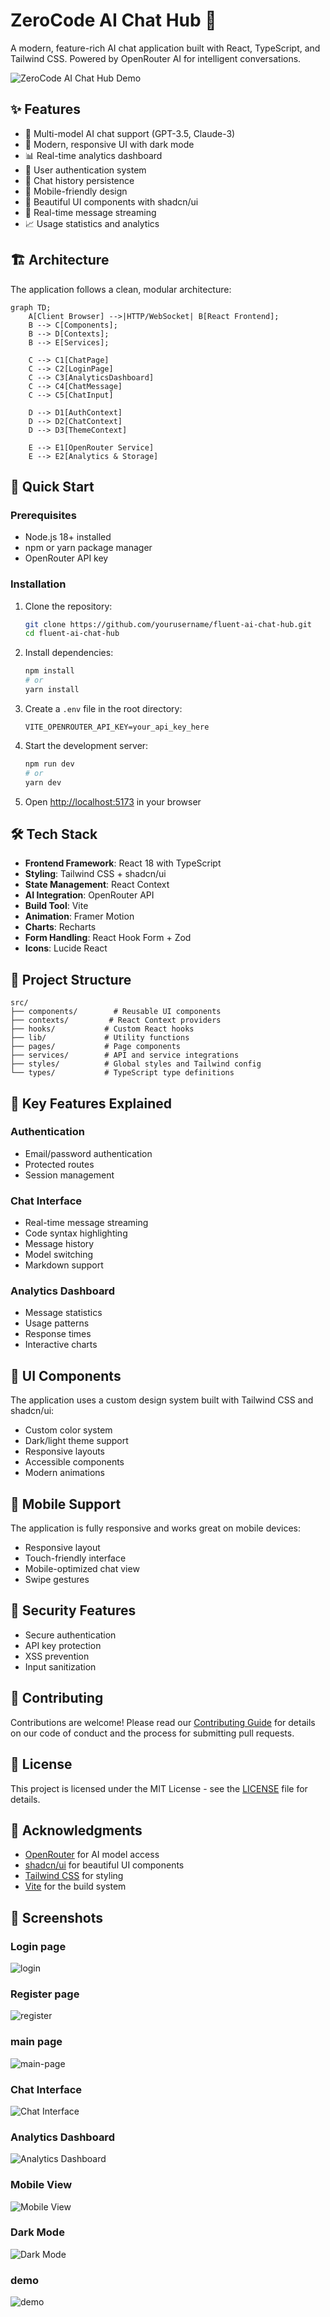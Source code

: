 # ZeroCode AI Chat Hub 🤖

A modern, feature-rich AI chat application built with React, TypeScript, and Tailwind CSS. Powered by OpenRouter AI for intelligent conversations.

![ZeroCode AI Chat Hub Demo](public/demo.gif)

## ✨ Features

- 🎯 Multi-model AI chat support (GPT-3.5, Claude-3)
- 🎨 Modern, responsive UI with dark mode
- 📊 Real-time analytics dashboard
- 🔐 User authentication system
- 💾 Chat history persistence
- 📱 Mobile-friendly design
- 🌈 Beautiful UI components with shadcn/ui
- 🔄 Real-time message streaming
- 📈 Usage statistics and analytics

## 🏗️ Architecture

The application follows a clean, modular architecture:

```mermaid
graph TD;
    A[Client Browser] -->|HTTP/WebSocket| B[React Frontend];
    B --> C[Components];
    B --> D[Contexts];
    B --> E[Services];
    
    C --> C1[ChatPage]
    C --> C2[LoginPage]
    C --> C3[AnalyticsDashboard]
    C --> C4[ChatMessage]
    C --> C5[ChatInput]
    
    D --> D1[AuthContext]
    D --> D2[ChatContext]
    D --> D3[ThemeContext]
    
    E --> E1[OpenRouter Service]
    E --> E2[Analytics & Storage]
```

## 🚀 Quick Start

### Prerequisites

- Node.js 18+ installed
- npm or yarn package manager
- OpenRouter API key

### Installation

1. Clone the repository:
   ```bash
   git clone https://github.com/yourusername/fluent-ai-chat-hub.git
   cd fluent-ai-chat-hub
   ```

2. Install dependencies:
   ```bash
   npm install
   # or
   yarn install
   ```

3. Create a `.env` file in the root directory:
   ```env
   VITE_OPENROUTER_API_KEY=your_api_key_here
   ```

4. Start the development server:
   ```bash
   npm run dev
   # or
   yarn dev
   ```

5. Open [http://localhost:5173](http://localhost:5173) in your browser

## 🛠️ Tech Stack

- **Frontend Framework**: React 18 with TypeScript
- **Styling**: Tailwind CSS + shadcn/ui
- **State Management**: React Context
- **AI Integration**: OpenRouter API
- **Build Tool**: Vite
- **Animation**: Framer Motion
- **Charts**: Recharts
- **Form Handling**: React Hook Form + Zod
- **Icons**: Lucide React

## 📁 Project Structure

```
src/
├── components/        # Reusable UI components
├── contexts/         # React Context providers
├── hooks/           # Custom React hooks
├── lib/             # Utility functions
├── pages/           # Page components
├── services/        # API and service integrations
├── styles/          # Global styles and Tailwind config
└── types/           # TypeScript type definitions
```

## 🎯 Key Features Explained

### Authentication
- Email/password authentication
- Protected routes
- Session management

### Chat Interface
- Real-time message streaming
- Code syntax highlighting
- Message history
- Model switching
- Markdown support

### Analytics Dashboard
- Message statistics
- Usage patterns
- Response times
- Interactive charts

## 🎨 UI Components

The application uses a custom design system built with Tailwind CSS and shadcn/ui:

- Custom color system
- Dark/light theme support
- Responsive layouts
- Accessible components
- Modern animations

## 📱 Mobile Support

The application is fully responsive and works great on mobile devices:

- Responsive layout
- Touch-friendly interface
- Mobile-optimized chat view
- Swipe gestures

## 🔐 Security Features

- Secure authentication
- API key protection
- XSS prevention
- Input sanitization

## 🤝 Contributing

Contributions are welcome! Please read our [Contributing Guide](CONTRIBUTING.md) for details on our code of conduct and the process for submitting pull requests.

## 📄 License

This project is licensed under the MIT License - see the [LICENSE](LICENSE) file for details.

## 🙏 Acknowledgments

- [OpenRouter](https://openrouter.ai/) for AI model access
- [shadcn/ui](https://ui.shadcn.com/) for beautiful UI components
- [Tailwind CSS](https://tailwindcss.com/) for styling
- [Vite](https://vitejs.dev/) for the build system

## 📸 Screenshots

### Login page

![login](public/login.png)

### Register page

![register](public/register.png)

### main page
![main-page](public/main-page.png)

### Chat Interface
![Chat Interface](public/chat-interface.png)

### Analytics Dashboard
![Analytics Dashboard](public/analytics-dashboard.png)

### Mobile View
![Mobile View](public/mobile-view.png)

### Dark Mode
![Dark Mode](public/dark-mode.png)

### demo
![demo](public/demo.gif)
